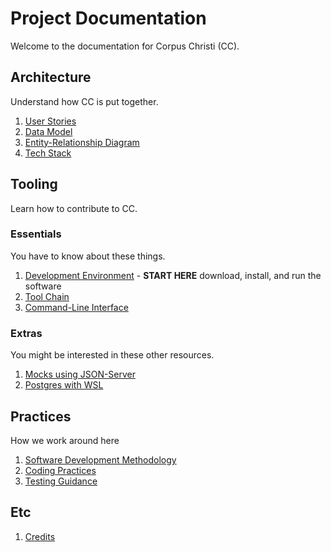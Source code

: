 # Project Documentation

Welcome to the documentation for Corpus Christi (CC).

## Architecture

Understand how CC is put together.

1. [User Stories](stories.md)
1. [Data Model](data-model.md)
1. [Entity-Relationship Diagram](https://lucid.app/lucidchart/invitations/accept/d688508d-5b94-4370-bbf6-6ef6306e8ac7)
1. [Tech Stack](tech-stack.md)

## Tooling

Learn how to contribute to CC.

### Essentials

You have to know about these things.

1. [Development Environment](develop.md) - **START HERE** download, install, and run the software
1. [Tool Chain](tool-chain.md)
1. [Command-Line Interface](command-line-interface.md)

### Extras

You might be interested in these other resources.

1. [Mocks using JSON-Server](mocks.md)
1. [Postgres with WSL](postgres-windows.md)

## Practices

How we work around here

1. [Software Development Methodology](sdm.md)
1. [Coding Practices](coding.md)
1. [Testing Guidance](testing.md)

## Etc

1. [Credits](credits.md)